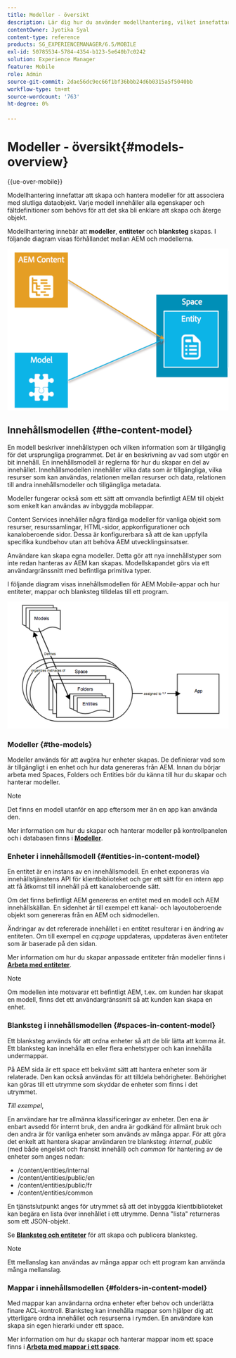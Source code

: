 ```yaml
---
title: Modeller - översikt
description: Lär dig hur du använder modellhantering, vilket innefattar att skapa och hantera modeller för att associera med slutliga dataobjekt.
contentOwner: Jyotika Syal
content-type: reference
products: SG_EXPERIENCEMANAGER/6.5/MOBILE
exl-id: 50785534-5784-4354-b123-5e640b7c0242
solution: Experience Manager
feature: Mobile
role: Admin
source-git-commit: 2dae56dc9ec66f1bf36bbb24d6b0315a5f5040bb
workflow-type: tm+mt
source-wordcount: '763'
ht-degree: 0%

---
```


# Modeller - översikt{#models-overview}

{{ue-over-mobile}}

Modellhantering innefattar att skapa och hantera modeller för att associera med slutliga dataobjekt. Varje modell innehåller alla egenskaper och fältdefinitioner som behövs för att det ska bli enklare att skapa och återge objekt.

Modellhantering innebär att **modeller**, **entiteter** och **blanksteg** skapas. I följande diagram visas förhållandet mellan AEM och modellerna.

![chlimage_1-81](assets/chlimage_1-81.png)

## Innehållsmodellen {#the-content-model}

En modell beskriver innehållstypen och vilken information som är tillgänglig för det ursprungliga programmet. Det är en beskrivning av vad som utgör en bit innehåll. En innehållsmodell är reglerna för hur du skapar en del av innehållet. Innehållsmodellen innehåller vilka data som är tillgängliga, vilka resurser som kan användas, relationen mellan resurser och data, relationen till andra innehållsmodeller och tillgängliga metadata.

Modeller fungerar också som ett sätt att omvandla befintligt AEM till objekt som enkelt kan användas av inbyggda mobilappar.

Content Services innehåller några färdiga modeller för vanliga objekt som resurser, resurssamlingar, HTML-sidor, appkonfigurationer och kanaloberoende sidor. Dessa är konfigurerbara så att de kan uppfylla specifika kundbehov utan att behöva AEM utvecklingsinsatser.

Användare kan skapa egna modeller. Detta gör att nya innehållstyper som inte redan hanteras av AEM kan skapas. Modellskapandet görs via ett användargränssnitt med befintliga primitiva typer.

I följande diagram visas innehållsmodellen för AEM Mobile-appar och hur entiteter, mappar och blanksteg tilldelas till ett program.

![chlimage_1-82](assets/chlimage_1-82.png)

### Modeller {#the-models}

Modeller används för att avgöra hur enheter skapas. De definierar vad som är tillgängligt i en enhet och hur data genereras från AEM. Innan du börjar arbeta med Spaces, Folders och Entities bör du känna till hur du skapar och hanterar modeller.

>[!NOTE]
>
>Det finns en modell utanför en app eftersom mer än en app kan använda den.
>

Mer information om hur du skapar och hanterar modeller på kontrollpanelen och i databasen finns i **[Modeller](/help/mobile/administer-mobile-apps.md)**.

### Enheter i innehållsmodell {#entities-in-content-model}

En entitet är en instans av en innehållsmodell. En enhet exponeras via innehållstjänstens API för klientbiblioteket och ger ett sätt för en intern app att få åtkomst till innehåll på ett kanaloberoende sätt.

Om det finns befintligt AEM genereras en entitet med en modell och AEM innehållskällan. En sidenhet är till exempel ett kanal- och layoutoberoende objekt som genereras från en AEM och sidmodellen.

Ändringar av det refererade innehållet i en entitet resulterar i en ändring av entiteten. Om till exempel en *cq:page* uppdateras, uppdateras även entiteter som är baserade på den sidan.

Mer information om hur du skapar anpassade entiteter från modeller finns i **[Arbeta med entiteter](/help/mobile/spaces-and-entities.md)**.

>[!NOTE]
>
>Om modellen inte motsvarar ett befintligt AEM, t.ex. om kunden har skapat en modell, finns det ett användargränssnitt så att kunden kan skapa en enhet.
>

### Blanksteg i innehållsmodellen {#spaces-in-content-model}

Ett blanksteg används för att ordna enheter så att de blir lätta att komma åt. Ett blanksteg kan innehålla en eller flera enhetstyper och kan innehålla undermappar.

På AEM sida är ett space ett bekvämt sätt att hantera enheter som är relaterade. Den kan också användas för att tilldela behörigheter. Behörighet kan göras till ett utrymme som skyddar de enheter som finns i det utrymmet.

*Till exempel*,

En användare har tre allmänna klassificeringar av enheter. Den ena är enbart avsedd för internt bruk, den andra är godkänd för allmänt bruk och den andra är för vanliga enheter som används av många appar. För att göra det enkelt att hantera skapar användaren tre blanksteg: *internal*, *public* (med både engelskt och franskt innehåll) och *common* för hantering av de enheter som anges nedan:

* /content/entities/internal
* /content/entities/public/en
* /content/entities/public/fr
* /content/entities/common

En tjänstslutpunkt anges för utrymmet så att det inbyggda klientbiblioteket kan begära en lista över innehållet i ett utrymme. Denna &quot;lista&quot; returneras som ett JSON-objekt.

Se **[Blanksteg och entiteter](/help/mobile/spaces-and-entities.md)** för att skapa och publicera blanksteg.

>[!NOTE]
>
>Ett mellanslag kan användas av många appar och ett program kan använda många mellanslag.

### Mappar i innehållsmodellen {#folders-in-content-model}

Med mappar kan användarna ordna enheter efter behov och underlätta finare ACL-kontroll. Blanksteg kan innehålla mappar som hjälper dig att ytterligare ordna innehållet och resurserna i rymden. En användare kan skapa sin egen hierarki under ett space.

Mer information om hur du skapar och hanterar mappar inom ett space finns i **[Arbeta med mappar i ett space](/help/mobile/spaces-and-entities.md)**.
